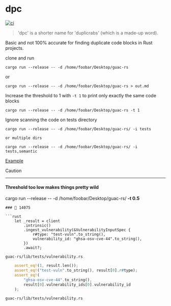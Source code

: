 # dpc

[![ci](https://github.com/helio-frota/dpc/actions/workflows/ci.yaml/badge.svg)](https://github.com/helio-frota/dpc/actions/workflows/ci.yaml)

> 'dpc' is a shorter name for 'duplicrabs' (which is a made-up word).

Basic and not 100% accurate for finding duplicate code blocks in Rust projects.

clone and run

```shell
cargo run --release -- -d /home/foobar/Desktop/guac-rs
```

or

```shell
cargo run --release -- -d /home/foobar/Desktop/guac-rs > out.md
```

Increase the threshold to 1 with `-t 1` to print only exactly the same code blocks

```shell
cargo run --release -- -d /home/foobar/Desktop/guac-rs -t 1
```

Ignore scanning the code on tests directory

```shell
cargo run --release -- -d /home/foobar/Desktop/guac-rs/ -i tests

or multiple dirs

cargo run --release -- -d /home/foobar/Desktop/guac-rs/ -i tests,semantic
```

[Example](./out.md)

> [!CAUTION]
> ____ ____

#### Threshold too low makes things pretty wild

cargo run --release -- -d /home/foobar/Desktop/guac-rs/ **-t 0.5**

```
### 🦀 14075

```rust
    let _result = client
        .intrinsic()
        .ingest_vulnerability(&VulnerabilityInputSpec {
            r#type: "test-vuln".to_string(),
            vulnerability_id: "ghsa-osv-cve-44".to_string(),
        })
        .await?;
```

`guac-rs/lib/tests/vulnerability.rs`

```rust
    assert_eq!(1, result.len());
    assert_eq!("test-vuln".to_string(), result[0].r#type);
    assert_eq!(
        "ghsa-osv-cve-44".to_string(),
        result[0].vulnerability_ids[0].vulnerability_id
    );
```

`guac-rs/lib/tests/vulnerability.rs`
